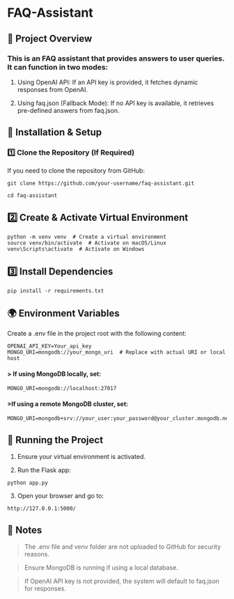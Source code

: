 # FAQ-Assistant

## 📌 Project Overview

### This is an FAQ assistant that provides answers to user queries. It can function in two modes:

1. Using OpenAI API: If an API key is provided, it fetches dynamic responses from OpenAI.

2. Using faq.json (Fallback Mode): If no API key is available, it retrieves pre-defined answers from faq.json.

## 🔧 Installation & Setup
### 1️⃣ Clone the Repository (If Required)

If you need to clone the repository from GitHub:

```
git clone https://github.com/your-username/faq-assistant.git
```
```
cd faq-assistant
```
## 2️⃣ Create & Activate Virtual Environment
```
python -m venv venv  # Create a virtual environment
source venv/bin/activate  # Activate on macOS/Linux
venv\Scripts\activate  # Activate on Windows
```

## 3️⃣ Install Dependencies
```
pip install -r requirements.txt
```
## 🌍 Environment Variables

Create a .env file in the project root with the following content:

```
OPENAI_API_KEY=Your_api_key
MONGO_URI=mongodb://your_mongo_uri  # Replace with actual URI or local host
```

#### > If using MongoDB locally, set:
```
MONGO_URI=mongodb://localhost:27017
```
#### >If using a remote MongoDB cluster, set:
```
MONGO_URI=mongodb+srv://your_user:your_password@your_cluster.mongodb.net/
```

## 🚀 Running the Project
1. Ensure your virtual environment is activated.

2. Run the Flask app:
```
python app.py
```
3. Open your browser and go to:
```
http://127.0.0.1:5000/
```

## 📜 Notes
> The .env file and venv folder are not uploaded to GitHub for security reasons.

> Ensure MongoDB is running if using a local database.

> If OpenAI API key is not provided, the system will default to faq.json for responses.




